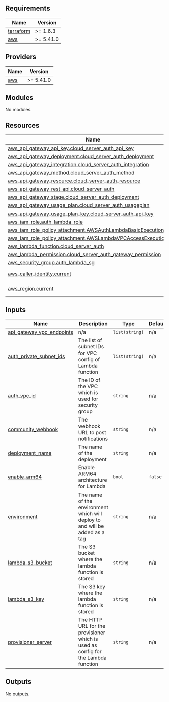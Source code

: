 ## Requirements

| Name | Version |
|------|---------|
| <a name="requirement_terraform"></a> [terraform](#requirement\_terraform) | >= 1.6.3 |
| <a name="requirement_aws"></a> [aws](#requirement\_aws) | >= 5.41.0 |

## Providers

| Name | Version |
|------|---------|
| <a name="provider_aws"></a> [aws](#provider\_aws) | >= 5.41.0 |

## Modules

No modules.

## Resources

| Name | Type |
|------|------|
| [aws_api_gateway_api_key.cloud_server_auth_api_key](https://registry.terraform.io/providers/hashicorp/aws/latest/docs/resources/api_gateway_api_key) | resource |
| [aws_api_gateway_deployment.cloud_server_auth_deployment](https://registry.terraform.io/providers/hashicorp/aws/latest/docs/resources/api_gateway_deployment) | resource |
| [aws_api_gateway_integration.cloud_server_auth_integration](https://registry.terraform.io/providers/hashicorp/aws/latest/docs/resources/api_gateway_integration) | resource |
| [aws_api_gateway_method.cloud_server_auth_method](https://registry.terraform.io/providers/hashicorp/aws/latest/docs/resources/api_gateway_method) | resource |
| [aws_api_gateway_resource.cloud_server_auth_resource](https://registry.terraform.io/providers/hashicorp/aws/latest/docs/resources/api_gateway_resource) | resource |
| [aws_api_gateway_rest_api.cloud_server_auth](https://registry.terraform.io/providers/hashicorp/aws/latest/docs/resources/api_gateway_rest_api) | resource |
| [aws_api_gateway_stage.cloud_server_auth_deployment](https://registry.terraform.io/providers/hashicorp/aws/latest/docs/resources/api_gateway_stage) | resource |
| [aws_api_gateway_usage_plan.cloud_server_auth_usageplan](https://registry.terraform.io/providers/hashicorp/aws/latest/docs/resources/api_gateway_usage_plan) | resource |
| [aws_api_gateway_usage_plan_key.cloud_server_auth_api_key](https://registry.terraform.io/providers/hashicorp/aws/latest/docs/resources/api_gateway_usage_plan_key) | resource |
| [aws_iam_role.auth_lambda_role](https://registry.terraform.io/providers/hashicorp/aws/latest/docs/resources/iam_role) | resource |
| [aws_iam_role_policy_attachment.AWSAuthLambdaBasicExecutionRole](https://registry.terraform.io/providers/hashicorp/aws/latest/docs/resources/iam_role_policy_attachment) | resource |
| [aws_iam_role_policy_attachment.AWSLambdaVPCAccessExecutionRole](https://registry.terraform.io/providers/hashicorp/aws/latest/docs/resources/iam_role_policy_attachment) | resource |
| [aws_lambda_function.cloud_server_auth](https://registry.terraform.io/providers/hashicorp/aws/latest/docs/resources/lambda_function) | resource |
| [aws_lambda_permission.cloud_server_auth_gateway_permission](https://registry.terraform.io/providers/hashicorp/aws/latest/docs/resources/lambda_permission) | resource |
| [aws_security_group.auth_lambda_sg](https://registry.terraform.io/providers/hashicorp/aws/latest/docs/resources/security_group) | resource |
| [aws_caller_identity.current](https://registry.terraform.io/providers/hashicorp/aws/latest/docs/data-sources/caller_identity) | data source |
| [aws_region.current](https://registry.terraform.io/providers/hashicorp/aws/latest/docs/data-sources/region) | data source |

## Inputs

| Name | Description | Type | Default | Required |
|------|-------------|------|---------|:--------:|
| <a name="input_api_gateway_vpc_endpoints"></a> [api\_gateway\_vpc\_endpoints](#input\_api\_gateway\_vpc\_endpoints) | n/a | `list(string)` | n/a | yes |
| <a name="input_auth_private_subnet_ids"></a> [auth\_private\_subnet\_ids](#input\_auth\_private\_subnet\_ids) | The list of subnet IDs for VPC config of Lambda function | `list(string)` | n/a | yes |
| <a name="input_auth_vpc_id"></a> [auth\_vpc\_id](#input\_auth\_vpc\_id) | The ID of the VPC which is used for security group | `string` | n/a | yes |
| <a name="input_community_webhook"></a> [community\_webhook](#input\_community\_webhook) | The webhook URL to post notifications | `string` | n/a | yes |
| <a name="input_deployment_name"></a> [deployment\_name](#input\_deployment\_name) | The name of the deployment | `string` | n/a | yes |
| <a name="input_enable_arm64"></a> [enable\_arm64](#input\_enable\_arm64) | Enable ARM64 architecture for Lambda | `bool` | `false` | no |
| <a name="input_environment"></a> [environment](#input\_environment) | The name of the environment which will deploy to and will be added as a tag | `string` | n/a | yes |
| <a name="input_lambda_s3_bucket"></a> [lambda\_s3\_bucket](#input\_lambda\_s3\_bucket) | The S3 bucket where the lambda function is stored | `string` | n/a | yes |
| <a name="input_lambda_s3_key"></a> [lambda\_s3\_key](#input\_lambda\_s3\_key) | The S3 key where the lambda function is stored | `string` | n/a | yes |
| <a name="input_provisioner_server"></a> [provisioner\_server](#input\_provisioner\_server) | The HTTP URL for the provisioner which is used as config for the Lambda function | `string` | n/a | yes |

## Outputs

No outputs.
